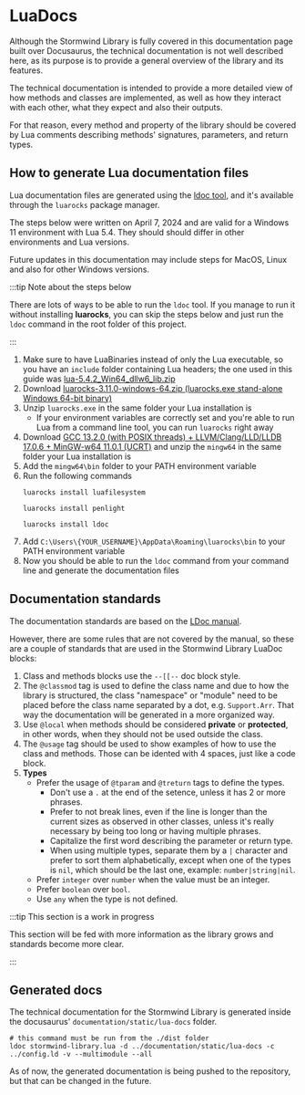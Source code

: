 # LuaDocs

Although the Stormwind Library is fully covered in this documentation page 
built over Docusaurus, the technical documentation is not well described
here, as its purpose is to provide a general overview of the library and
its features.

The technical documentation is intended to provide a more detailed view of
how methods and classes are implemented, as well as how they interact with
each other, what they expect and also their outputs.

For that reason, every method and property of the library should be covered
by Lua comments describing methods' signatures, parameters, and return
types.

## How to generate Lua documentation files

Lua documentation files are generated using the [ldoc tool](https://github.com/lunarmodules/ldoc),
and it's available through the `luarocks` package manager.

The steps below were written on April 7, 2024 and are valid for a Windows 11
environment with Lua 5.4. They should should differ in other environments
and Lua versions.

Future updates in this documentation may include steps for MacOS, Linux and
also for other Windows versions.

:::tip Note about the steps below

There are lots of ways to be able to run the `ldoc` tool. If you manage to
run it without installing **luarocks**, you can skip the steps below and
just run the `ldoc` command in the root folder of this project.

:::

1. Make sure to have LuaBinaries instead of only the Lua executable, so you
   have an `include` folder containing Lua headers; the one used in this
   guide was [lua-5.4.2_Win64_dllw6_lib.zip](https://luabinaries.sourceforge.net/download.html)
1. Download [luarocks-3.11.0-windows-64.zip (luarocks.exe stand-alone Windows 64-bit binary)](https://luarocks.github.io/luarocks/releases/)
1. Unzip `luarocks.exe` in the same folder your Lua installation is
   * If your environment variables are correctly set and you're able to
   run Lua from a command line tool, you can run `luarocks` right away
1. Download [GCC 13.2.0 (with POSIX threads) + LLVM/Clang/LLD/LLDB 17.0.6 + MinGW-w64 11.0.1 (UCRT)](https://winlibs.com/)
   and unzip the `mingw64` in the same folder your Lua installation is
1. Add the `mingw64\bin` folder to your PATH environment variable
1. Run the following commands
   ```shell
   luarocks install luafilesystem

   luarocks install penlight

   luarocks install ldoc
   ```
1. Add `C:\Users\{YOUR_USERNAME}\AppData\Roaming\luarocks\bin` to your PATH
   environment variable
1. Now you should be able to run the `ldoc` command from your command line
   and generate the documentation files

## Documentation standards

The documentation standards are based on the
[LDoc manual](https://lunarmodules.github.io/ldoc/manual/manual.md.html).

However, there are some rules that are not covered by the manual, so
these are a couple of standards that are used in the Stormwind Library
LuaDoc blocks:

1. Class and methods blocks use the `--[[--` doc block style.
1. The `@classmod` tag is used to define the class name and due to how the library is 
structured, the class "namespace" or "module" need to be placed before the class name separated 
by a dot, e.g. `Support.Arr`. That way the documentation will be generated in a more organized 
way.
1. Use `@local` when methods should be considered **private** or **protected**, in other words,
when they should not be used outside the class.
1. The `@usage` tag should be used to show examples of how to use the class
   and methods. Those can be idented with 4 spaces, just like a code block.
1. **Types**
   * Prefer the usage of `@tparam` and `@treturn` tags to define the types.
      * Don't use a `.` at the end of the setence, unless it has 2 or more
        phrases.
      * Prefer to not break lines, even if the line is longer than the current
        sizes as observed in other classes, unless it's really necessary by
        being too long or having multiple phrases.
      * Capitalize the first word describing the parameter or return type.
      * When using multiple types, separate them by a `|` character and prefer
        to sort them alphabetically, except when one of the types is `nil`, 
        which should be the last one, example: `number|string|nil`.
   * Prefer `integer` over `number` when the value must be an integer.
   * Prefer `boolean` over `bool`.
   * Use `any` when the type is not defined.

:::tip This section is a work in progress

This section will be fed with more information as the library grows and
standards become more clear.

:::

## Generated docs

The technical documentation for the Stormwind Library is generated inside the 
docusaurus' `documentation/static/lua-docs` folder.

```shell
# this command must be run from the ./dist folder
ldoc stormwind-library.lua -d ../documentation/static/lua-docs -c ../config.ld -v --multimodule --all
```

As of now, the generated documentation is being pushed to the repository,
but that can be changed in the future.